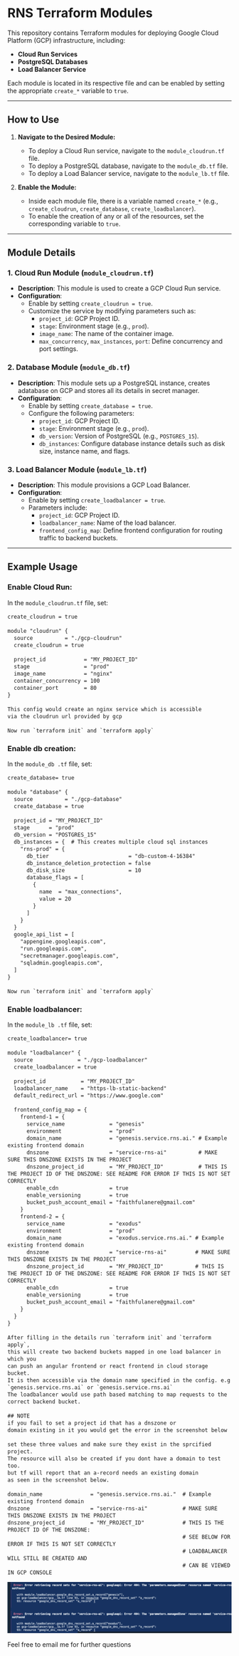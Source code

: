 # RNS Terraform Modules

This repository contains Terraform modules for deploying Google Cloud Platform (GCP) infrastructure, including:

- **Cloud Run Services**
- **PostgreSQL Databases**
- **Load Balancer Service**

Each module is located in its respective file and can be enabled by setting the appropriate `create_*` variable to `true`.

---

## How to Use

1. **Navigate to the Desired Module:**
   - To deploy a Cloud Run service, navigate to the `module_cloudrun.tf` file.
   - To deploy a PostgreSQL database, navigate to the `module_db.tf` file.
   - To deploy a Load Balancer service, navigate to the `module_lb.tf` file.

2. **Enable the Module:**
   - Inside each module file, there is a variable named `create_*` (e.g., `create_cloudrun`, `create_database`, `create_loadbalancer`).
   - To enable the creation of any or all of the resources, set the corresponding variable to `true`.

---

## Module Details

### 1. **Cloud Run Module (`module_cloudrun.tf`)**
- **Description**: This module is used to create a GCP Cloud Run service.
- **Configuration**: 
  - Enable by setting `create_cloudrun = true`.
  - Customize the service by modifying parameters such as:
    - `project_id`: GCP Project ID.
    - `stage`: Environment stage (e.g., `prod`).
    - `image_name`: The name of the container image.
    - `max_concurrency`, `max_instances`, `port`: Define concurrency and port settings.

### 2. **Database Module (`module_db.tf`)**
- **Description**: 
This module sets up a PostgreSQL instance, creates adatabase on GCP and stores all its details in secret manager.
- **Configuration**: 
  - Enable by setting `create_database = true`.
  - Configure the following parameters:
    - `project_id`: GCP Project ID.
    - `stage`: Environment stage (e.g., `prod`).
    - `db_version`: Version of PostgreSQL (e.g., `POSTGRES_15`).
    - `db_instances`: Configure database instance details such as disk size, instance name, and flags.

### 3. **Load Balancer Module (`module_lb.tf`)**
- **Description**: This module provisions a GCP Load Balancer.
- **Configuration**:
  - Enable by setting `create_loadbalancer = true`.
  - Parameters include:
    - `project_id`: GCP Project ID.
    - `loadbalancer_name`: Name of the load balancer.
    - `frontend_config_map`: Define frontend configuration for routing traffic to backend buckets.

---

## Example Usage

### Enable Cloud Run:
In the `module_cloudrun.tf` file, set:

```hcl
create_cloudrun = true

module "cloudrun" {
  source          = "./gcp-cloudrun"
  create_cloudrun = true

  project_id            = "MY_PROJECT_ID"
  stage                 = "prod"
  image_name            = "nginx"
  container_concurrency = 100
  container_port        = 80
}

This config would create an nginx service which is accessible 
via the cloudrun url provided by gcp

Now run `terraform init` and `terraform apply`
```

### Enable db creation:
In the `module_db .tf` file, set:

```hcl
create_database= true

module "database" {
  source          = "./gcp-database"
  create_database = true

  project_id = "MY_PROJECT_ID"
  stage      = "prod"
  db_version = "POSTGRES_15"
  db_instances = {  # This creates multiple cloud sql instances
    "rns-prod" = {
      db_tier                         = "db-custom-4-16384"
      db_instance_deletion_protection = false
      db_disk_size                    = 10
      database_flags = [
        {
          name  = "max_connections",
          value = 20
        }
      ]
    }
  }
  google_api_list = [
    "appengine.googleapis.com",
    "run.googleapis.com",
    "secretmanager.googleapis.com",
    "sqladmin.googleapis.com",
  ]
}

Now run `terraform init` and `terraform apply`
```


### Enable loadbalancer:
In the `module_lb .tf` file, set:

```hcl
create_loadbalancer= true

module "loadbalancer" {
  source              = "./gcp-loadbalancer"
  create_loadbalancer = true

  project_id           = "MY_PROJECT_ID"
  loadbalancer_name    = "https-lb-static-backend"
  default_redirect_url = "https://www.google.com"

  frontend_config_map = {
    frontend-1 = {
      service_name              = "genesis"
      environment               = "prod"
      domain_name               = "genesis.service.rns.ai." # Example existing frontend domain
      dnszone                   = "service-rns-ai"          # MAKE SURE THIS DNSZONE EXISTS IN THE PROJECT
      dnszone_project_id        = "MY_PROJECT_ID"           # THIS IS THE PROJECT ID OF THE DNSZONE: SEE README FOR ERROR IF THIS IS NOT SET CORRECTLY
      enable_cdn                = true
      enable_versioning         = true
      bucket_push_account_email = "faithfulanere@gmail.com"
    }
    frontend-2 = {
      service_name              = "exodus"
      environment               = "prod"
      domain_name               = "exodus.service.rns.ai." # Example existing frontend domain
      dnszone                   = "service-rns-ai"         # MAKE SURE THIS DNSZONE EXISTS IN THE PROJECT
      dnszone_project_id        = "MY_PROJECT_ID"          # THIS IS THE PROJECT ID OF THE DNSZONE: SEE README FOR ERROR IF THIS IS NOT SET CORRECTLY
      enable_cdn                = true
      enable_versioning         = true
      bucket_push_account_email = "faithfulanere@gmail.com"
    }
  }
}

After filling in the details run `terraform init` and `terraform apply`, 
this will create two backend buckets mapped in one load balancer in which you
can push an angular frontend or react frontend in cloud storage bucket.
It is then accessible via the domain name specified in the config. e.g 
`genesis.service.rns.ai` or `genesis.service.rns.ai`
The loadbalancer would use path based matching to map requests to the
correct backend bucket.

## NOTE
if you fail to set a project id that has a dnszone or 
domain existing in it you would get the error in the screenshot below

set these three values and make sure they exist in the sprcified project.
The resource will also be created if you dont have a domain to test too.
but tf will report that an a-record needs an existing domain
as seen in the screenshot below.

domain_name               = "genesis.service.rns.ai."  # Example existing frontend domain
dnszone                   = "service-rns-ai"           # MAKE SURE THIS DNSZONE EXISTS IN THE PROJECT
dnszone_project_id        = "MY_PROJECT_ID"            # THIS IS THE PROJECT ID OF THE DNSZONE: 
                                                       # SEE BELOW FOR ERROR IF THIS IS NOT SET CORRECTLY
                                                       # LOADBALANCER WILL STILL BE CREATED AND 
                                                       # CAN BE VIEWED IN GCP CONSOLE
```

![error message](./image-2.png)

Feel free to email me for further questions